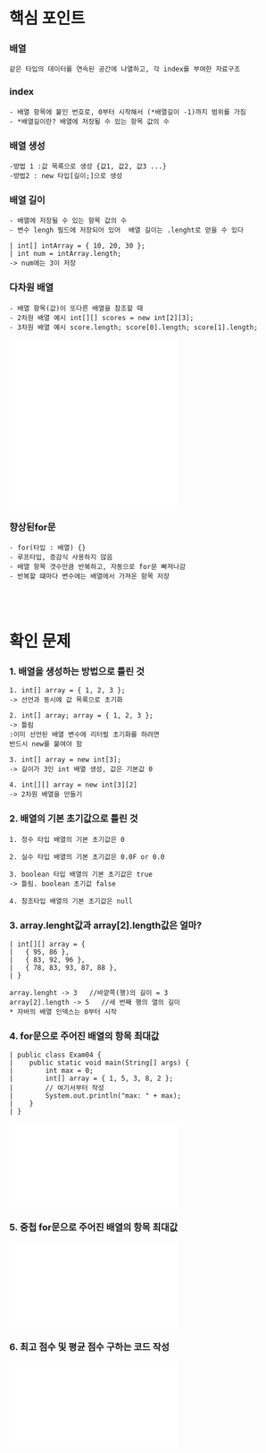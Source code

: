 # 핵심 포인트
### 배열
    같은 타입의 데이터를 연속된 공간에 나열하고, 각 index를 부여한 자료구조

### index
    - 배열 항목에 붙인 번호로, 0부터 시작해서 (*배열길이 -1)까지 범위를 가짐
    - *배열길이란? 배열에 저장될 수 있는 항목 값의 수

### 배열 생성
    -방법 1 :값 목록으로 생성 {값1, 값2, 값3 ...}
    -방법2 : new 타입[길이;]으로 생성 

### 배열 길이
    - 배열에 저장될 수 있는 항목 값의 수
    - 변수 lengh 필드에 저장되어 있어  배열 길이는 .lenght로 얻을 수 있다
    
    | int[] intArray = { 10, 20, 30 };
    | int num = intArray.length;
    -> num에는 3이 저장

### 다차원 배열
    - 배열 항목(값)이 또다른 배열을 참조할 때
    - 2차원 배열 예시 int[][] scores = new int[2][3];
    - 3차원 배열 예시 score.length; score[0].length; score[1].length;
![다차원 배욜 참고 예시](../chapter4/java/question5.java)
![다차원 배욜 참고 예시](../chapter4/java/question6.java)

### 향상된for문
    - for(타입 : 배열) {}
    - 루프타입, 증감식 사용하지 않음
    - 배열 항목 갯수만큼 반복하고, 자동으로 for문 빠져나감
    - 반복할 떄마다 변수에는 배열에서 가져온 항목 저장

<br><br>

# 확인 문제
### 1. 배열을 생성하는 방법으로 틀린 것
    1. int[] array = { 1, 2, 3 };
    -> 선언과 동시에 값 목록으로 초기화

    2. int[] array; array = { 1, 2, 3 };
    -> 틀림
    :이미 선언된 배열 변수에 리터럴 초기화를 하려면 
    반드시 new를 붙여야 함

    3. int[] array = new int[3];
    -> 길이가 3인 int 배열 생성, 값은 기본값 0

    4. int[][] array = new int[3][2]
    -> 2차원 배열을 만들기

### 2. 배열의 기본 초기값으로 틀린 것
    1. 정수 타입 배열의 기본 초기값은 0

    2. 실수 타입 배열의 기본 초기값은 0.0F or 0.0

    3. boolean 타입 배열의 기본 초기값은 true
    -> 틀림. boolean 초기값 false

    4. 참조타입 배열의 기본 초기값은 null

### 3. array.lenght값과 array[2].length값은 얼마?
    | int[][] array = {
    |   { 95, 86 },
    |   { 83, 92, 96 },
    |   { 78, 83, 93, 87, 88 },
    | }

    array.lenght -> 3   //바깥쪽(행)의 길이 = 3
    array[2].length -> 5   //세 번째 행의 열의 길이
    * 자바의 배열 인덱스는 0부터 시작 


### 4. for문으로 주어진 배열의 항목 최대값
    | public class Exam04 {
    |    public static void main(String[] args) {
    |        int max = 0;
    |        int[] array = { 1, 5, 3, 8, 2 };
    |        // 여기서부터 작성
    |        System.out.println("max: " + max);
    |    }
    | }
![작성 파일](java/Exam04.java)

### 5. 중첩 for문으로 주어진 배열의 항목 최대값
![작성 파일](java/Exam05.java)

### 6. 최고 점수 및 평균 점수 구하는 코드 작성
![작성 파일](java/Exam06.java)
